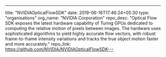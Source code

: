 ---
title: "NVIDIAOpticalFlowSDK"
date: 2019-06-16T17:46:24+05:30
type: "organisations"
org_name: "NVIDIA Corporation"
repo_desc: "Optical Flow SDK exposes the latest hardware capability of Turing GPUs dedicated to computing the relative motion of pixels between images. The hardware uses sophisticated algorithms to yield highly accurate flow vectors, with robust frame-to-frame intensity variations and tracks the true object motion faster and more accurately."
repo_link: https://github.com/NVIDIA/NVIDIAOpticalFlowSDK---